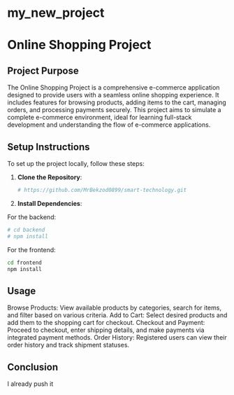 # my_new_project

# Online Shopping Project

## Project Purpose
The Online Shopping Project is a comprehensive e-commerce application designed to provide users with a seamless online shopping experience. It includes features for browsing products, adding items to the cart, managing orders, and processing payments securely. This project aims to simulate a complete e-commerce environment, ideal for learning full-stack development and understanding the flow of e-commerce applications.

## Setup Instructions
To set up the project locally, follow these steps:

1. **Clone the Repository**:
   ```bash
   # https://github.com/MrBekzod0899/smart-technology.git

2. **Install Dependencies**:

For the backend:
  ```bash
  # cd backend
  # npm install
 ```
For the frontend:
  ```bash
  cd frontend
  npm install
  ```

## Usage
Browse Products: View available products by categories, search for items, and filter based on various criteria.
Add to Cart: Select desired products and add them to the shopping cart for checkout.
Checkout and Payment: Proceed to checkout, enter shipping details, and make payments via integrated payment methods.
Order History: Registered users can view their order history and track shipment statuses.
## Conclusion
I already push it
